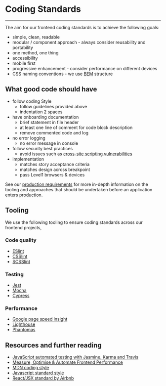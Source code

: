 # Coding Standards
***

The aim for our frontend coding standards is to achieve the following goals:

* simple, clean, readable
* modular / component approach - always consider reusability and portability
* one method, one thing
* accessibility
* mobile first
* progressive enhancement - consider performance on different devices
* CSS naming conventions - we use [BEM](http://getbem.com/naming/) structure

## What good code should have

* follow coding Style
    * follow guidelines provided above
    * indentation 2 spaces
* have onboarding documentation
    * brief statement in file header
    * at least one line of comment for code block description
    * remove commented code and log
* no error logging
    * no error message in console
* follow security best practices
    * avoid issues such as [cross-site scripting vulnerabilities](https://www.owasp.org/index.php/Reviewing_Code_for_Cross-site_scripting)
* implementation
    * matches story acceptance criteria
    * matches design across breakpoint
    * pass Level1 browsers & devices
    
See our [production requirements](../service-delivery/prodreq.md) for more
in-depth information on the tooling and approaches that 
should be undertaken before an application enters production. 

## Tooling

We use the following tooling to ensure coding standards across our frontend projects,

### Code quality 

* [ESlint](http://www.eslint.org/)
* [CSSlint](http://csslint.net/)
* [SCSSlint](https://github.com/brigade/scss-lint)

### Testing

* [Jest](https://jestjs.io/)
* [Mocha](https://mochajs.org/)
* [Cypress](https://www.cypress.io/)

### Performance

* [Google page speed insight](https://developers.google.com/speed/pagespeed/)
* [Lighthouse](https://developers.google.com/web/tools/lighthouse/)
* [Phantomas](https://github.com/macbre/phantomas)

## Resources and further reading

* [JavaScript automated testing with Jasmine, Karma and Travis](https://medium.com/@koalamango/javascript-automated-testing-with-jasmine-karma-and-travis-c118a98223d9#.fb7rrqas4)
* [Measure, Optimise & Automate Frontend Performance](https://medium.com/@koalamango/measure-optimise-automate-frontend-performance-d55552fccdfe#.suoyd4u91)
* [MDN coding style](https://developer.mozilla.org/en-US/docs/Mozilla/Developer_guide/Coding_Style)
* [Javascript standard style](https://github.com/feross/standard)
* [React/JSX standard by Airbnb](https://github.com/airbnb/javascript/tree/master/react)
